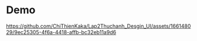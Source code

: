 # Demo


https://github.com/ChiThienKaka/Lap2Thuchanh_Desgin_UI/assets/166148029/9ec25305-4f6a-4418-affb-bc32eb11a9d6

